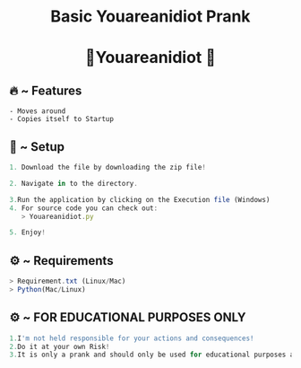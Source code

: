 <h1 align="center">
  Basic Youareanidiot Prank
</h1>

<h1 align="center">🚀Youareanidiot 🚀</h1>

## 🔥 ~ Features
```Cannot be turned off
- Moves around
- Copies itself to Startup
```



  
## 🚀 ~ Setup

```ts
1. Download the file by downloading the zip file!

2. Navigate in to the directory.

3.Run the application by clicking on the Execution file (Windows)
4. For source code you can check out:
   > Youareanidiot.py

5. Enjoy!
```


## ⚙️ ~ Requirements
```ts
> Requirement.txt (Linux/Mac)
> Python(Mac/Linux)
```

## ⚙️ ~ FOR EDUCATIONAL PURPOSES ONLY
```ts
1.I'm not held responsible for your actions and consequences!
2.Do it at your own Risk!
3.It is only a prank and should only be used for educational purposes and with the consent of the person!
```
